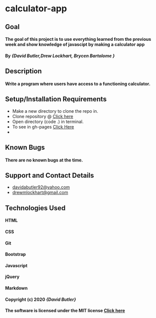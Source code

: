 # calculator-app
## Goal 

#### The goal of this project is to use everything learned from the previous week and show knowledge of javascipt by making a calculator app
#### By _**{David Butler,Drew Lockhart, Brycen Bartolome }**_

## Description
#### Write a program where users have access to a functioning calculator.

## Setup/Installation Requirements
* Make a new directory to clone the repo in.
* Clone repository @ [Click here](https://github.com/davidabutler92/calculator-app.git)
* Open directory (code .) in terminal.
* To see in gh-pages [Click Here](https://davidabutler92.github.io/calculator-app/)  
* 

## Known Bugs 
#### There are no known bugs at the time.

## Support and Contact Details
* davidabutler92@yahoo.com
* drewmlockhart@gmail.com

## Technologies Used 
#### HTML
#### CSS
#### Git 
#### Bootstrap
#### Javascript
#### jQuery 
#### Markdown

#### Copyright (c) 2020 **_{David Butler}_**
#### The software is licensed under the MIT license [Click here](LICENSE.md)
